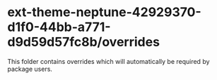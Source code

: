 # ext-theme-neptune-42929370-d1f0-44bb-a771-d9d59d57fc8b/overrides

This folder contains overrides which will automatically be required by package users.

